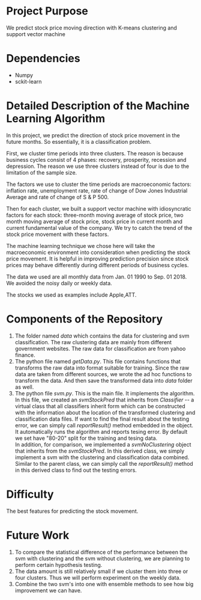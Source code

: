 # Project Purpose
We predict stock price moving direction with K-means clustering and support vector machine

# Dependencies
- Numpy
- sckit-learn

# Detailed Description of the Machine Learning Algorithm
In this project, we predict the direction of stock price movement in the future months. So essentially, it is a classification problem.

First, we cluster time periods into three clusters. The reason is because business cycles consist of 4 phases: 
recovery, prosperity, recession and depression. The reason we use three clusters instead of four is due to the 
limitation of the sample size.

The factors we use to cluster the time periods are macroeconomic factors: inflation rate, unemployment rate,
rate of change of Dow Jones Industrial Average and rate of change of S & P 500. 

Then for each cluster, we built a support vector machine with idiosyncratic factors for each stock: three-month 
moving average of stock price, two month moving average of stock price, stock price in current month and current
fundamental value of the company. We try to catch the trend of the stock price movement with these factors.

The machine learning technique we chose here will take the macroeconomic environment into consideration when predicting the stock price movement. It is helpful in improving prediction precision since stock prices may behave differently during different periods of business cycles.

The data we used are all monthly data from Jan. 01 1990 to Sep. 01 2018. We avoided the noisy daily or weekly data.  

The stocks we used as examples include Apple,ATT.

# Components of the Repository
1. The folder named *data* which contains the data for clustering and svm classification. The raw clustering data are mainly from different government websites. The raw data for classification are from yahoo finance.
2. The python file named *getData.py*. This file contains functions that transforms the raw data into format suitable for training. Since the raw data are taken from different sources, we wrote the ad hoc functions to transform the data. And then save the transformed data into *data* folder as well.
3. The python file *svm.py*. This is the main file. It implements the algorithm. In this file, we created an *svmStockPred* that inherits from *Classifier* -- a virtual class that all classifiers inherit form which can be constructed with the information about the location of the transformed clustering and classification data files. If want to find the final result about the testing error, we can simply call *reportResult()* method embedded in the object. It automatically runs the algorithm and reports tesing error. By default we set have "80-20" split for the training and tesing data.<br />
In addition, for comparison, we implemented a *svmNoClustering* object that inherits from the *svmStockPred*. In this derived class, we simply implement a svm with the clustering and classification data combined. Similar to the parent class, we can simply call the *reportResult()* method in this derived class to find out the testing errors.

# Difficulty
The best features for predicting the stock movement. 

# Future Work
1. To compare the statistical difference of the performance between the svm with clustering and the svm without clustering, we are planning to perform certain hypothesis testing. 
2. The data amount is still relatively small if we cluster them into three or four clusters. Thus we will perform experiment on the weekly data.
3. Combine the two svm's into one with ensemble methods to see how big improvement we can have.
